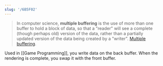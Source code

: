 ```yaml
---
slug: '/6B5F02'
---
```


> In computer science, **multiple buffering** is the use of more than one buffer to hold a block of data, so that a "reader" will see a complete (though perhaps old) version of the data, rather than a partially updated version of the data being created by a "writer". [Multiple buffering](https://en.wikipedia.org/wiki/Multiple_buffering).

Used in [[Game Programming]], you write data on the back buffer.
When the rendering is complete, you swap it with the front buffer.
